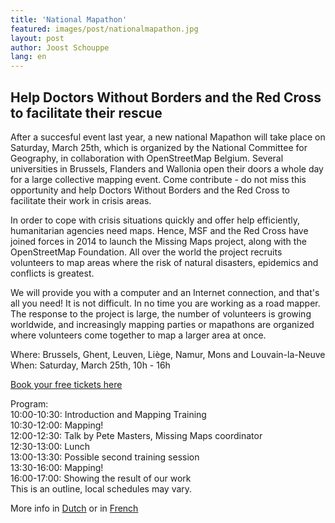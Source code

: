 ```yaml
---
title: 'National Mapathon'
featured: images/post/nationalmapathon.jpg
layout: post
author: Joost Schouppe
lang: en
---
```


## Help Doctors Without Borders and the Red Cross to facilitate their rescue

After a succesful event last year, a new national Mapathon will take place on Saturday, March 25th, which is organized by the National Committee for Geography, in collaboration with OpenStreetMap Belgium. Several universities in Brussels, Flanders and Wallonia open their doors a whole day for a large collective mapping event. Come contribute - do not miss this opportunity and help Doctors Without Borders and the Red Cross to facilitate their work in crisis areas. 

In order to cope with crisis situations quickly and offer help efficiently, humanitarian agencies need maps. Hence, MSF and the Red Cross have joined forces in 2014 to launch the Missing Maps project, along with the OpenStreetMap Foundation. All over the world the project recruits volunteers to map areas where the risk of natural disasters, epidemics and conflicts is greatest. 

We will provide you with a computer and an Internet connection, and that's all you need! It is not difficult. In no time you are working as a road mapper. The response to the project is large, the number of volunteers is growing worldwide, and increasingly mapping parties or mapathons are organized where volunteers come together to map a larger area at once.

Where: Brussels, Ghent, Leuven, Liège, Namur, Mons and Louvain-la-Neuve  
When: Saturday, March 25th, 10h - 16h 

[Book your free tickets here](https://nationalmapathon.eventbrite.com)

Program:  
10:00-10:30: Introduction and Mapping Training  
10:30-12:00: Mapping!  
12:00-12:30: Talk by Pete Masters, Missing Maps coordinator  
12:30-13:00: Lunch  
13:00-13:30: Possible second training session  
13:30-16:00: Mapping!  
16:00-17:00: Showing the result of our work  
This is an outline, local schedules may vary.

More info in [Dutch](http://ncgeografie.be/nl/cartoGIS/mapathon.php) or in [French](http://cngeographie.be/fr/cartoSIG/mapathon.php)
